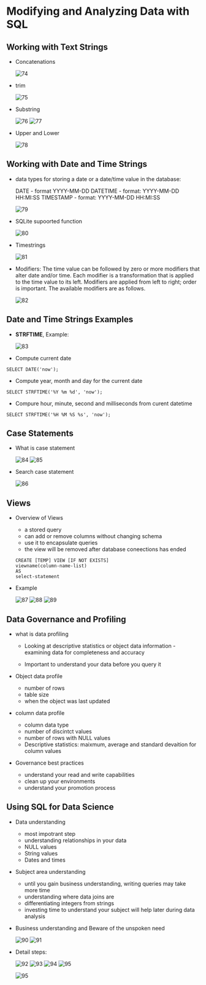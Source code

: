 # Modifying and Analyzing Data with SQL

## Working with Text Strings
- Concatenations

    ![74](https://raw.githubusercontent.com/suereey/Coursera_SQL_LeiLearning/main/screenshot/74_concatenations.png)

- trim

    ![75](https://raw.githubusercontent.com/suereey/Coursera_SQL_LeiLearning/main/screenshot/75_trim.png)

- Substring

    ![76](https://raw.githubusercontent.com/suereey/Coursera_SQL_LeiLearning/main/screenshot/76_substring.png)
    ![77](https://raw.githubusercontent.com/suereey/Coursera_SQL_LeiLearning/main/screenshot/77_substring.png)

- Upper and Lower

    ![78](https://raw.githubusercontent.com/suereey/Coursera_SQL_LeiLearning/main/screenshot/78.png)

## Working with Date and Time Strings
- data types for storing a date or a date/time value in the database:

    DATE - format YYYY-MM-DD
    DATETIME - format: YYYY-MM-DD HH:MI:SS
    TIMESTAMP - format: YYYY-MM-DD HH:MI:SS

    ![79](https://raw.githubusercontent.com/suereey/Coursera_SQL_LeiLearning/main/screenshot/79_date.png)

- SQLite supoorted function

    ![80](https://raw.githubusercontent.com/suereey/Coursera_SQL_LeiLearning/main/screenshot/80_date.png)

- Timestrings

    ![81](https://raw.githubusercontent.com/suereey/Coursera_SQL_LeiLearning/main/screenshot/81_date.png)

- Modifiers: The time value can be followed by zero or more modifiers that alter date and/or time. Each modifier is a transformation that is applied to the time value to its left. Modifiers are applied from left to right; order is important. The available modifiers are as follows.

    ![82](https://raw.githubusercontent.com/suereey/Coursera_SQL_LeiLearning/main/screenshot/82_modifier.png)

## Date and Time Strings Examples
- **STRFTIME**, Example:

    ![83](https://raw.githubusercontent.com/suereey/Coursera_SQL_LeiLearning/main/screenshot/83_Example1.png)

- Compute current date
```
SELECT DATE('now');
```

- Compute year, month and day for the current date
```
SELECT STRFTIME('%Y %m %d', 'now');
```

- Compure hour, minute, second and milliseconds from curent datetime
```
SELECT STRFTIME('%H %M %S %s', 'now');
```

## Case Statements
- What is case statement

    ![84](https://raw.githubusercontent.com/suereey/Coursera_SQL_LeiLearning/main/screenshot/84_casestatement.png)
    ![85](https://raw.githubusercontent.com/suereey/Coursera_SQL_LeiLearning/main/screenshot/85_casestatement.png)

- Search case statement

    ![86](https://raw.githubusercontent.com/suereey/Coursera_SQL_LeiLearning/main/screenshot/86_casestatement.png)

## Views
- Overview of Views
    - a stored query
    - can add or remove columns without changing schema
    - use it to encapsulate queries
    - the view will be removed after database coneections has ended

    ```
    CREATE [TEMP] VIEW [IF NOT EXISTS]
    viewname(column-name-list)
    AS
    select-statement
    ```

- Example

    ![87](https://raw.githubusercontent.com/suereey/Coursera_SQL_LeiLearning/main/screenshot/87_views.png)
    ![88](https://raw.githubusercontent.com/suereey/Coursera_SQL_LeiLearning/main/screenshot/88_views.png)
    ![89](https://raw.githubusercontent.com/suereey/Coursera_SQL_LeiLearning/main/screenshot/89_views.png)

## Data Governance and Profiling
- what is data profiling 
    - Looking at descriptive statistics or object data information - examining data for completeness and accuracy

    - Important to understand your data before you query it

- Object data profile
    - number of rows
    - table size
    - when the object was last updated

- column data profile
    - column data type
    - number of discintct values
    - number of rows with NULL values
    - Descriptive statistics: maixmum, average and standard devaition for column values

- Governance best practices
    - understand your read and write capabilities
    - clean up your environments
    - understand your promotion process

## Using SQL for Data Science
- Data understanding
    - most impotrant step
    - understanding relationships in your data
    - NULL values
    - String values
    - Dates and times

- Subject area understanding 
    - until you gain business understanding, writing queries may take more time
    - understanding where data joins are
    - differentiating integers from strings
    - investing time to understand your subject will help later during data analysis

- Business understanding and Beware of the unspoken need

    ![90](https://raw.githubusercontent.com/suereey/Coursera_SQL_LeiLearning/main/screenshot/90_.png)
    ![91](https://raw.githubusercontent.com/suereey/Coursera_SQL_LeiLearning/main/screenshot/91_.png)

- Detail steps:

    ![92](https://raw.githubusercontent.com/suereey/Coursera_SQL_LeiLearning/main/screenshot/92_.png)
    ![93](https://raw.githubusercontent.com/suereey/Coursera_SQL_LeiLearning/main/screenshot/93_.png)
    ![94](https://raw.githubusercontent.com/suereey/Coursera_SQL_LeiLearning/main/screenshot/94_.png)
    ![95]()

    ![95]()

